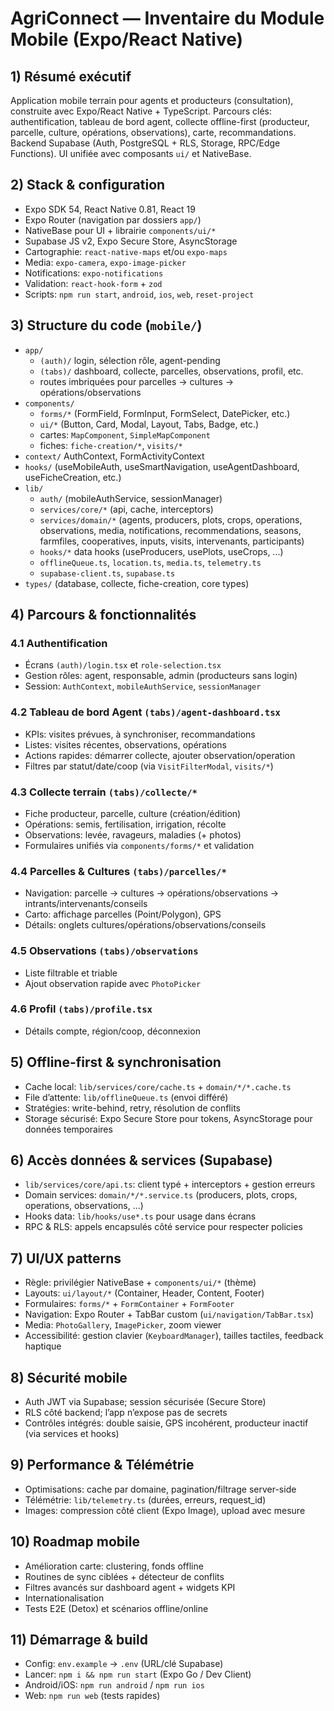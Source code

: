 # AgriConnect — Inventaire du Module Mobile (Expo/React Native)

## 1) Résumé exécutif
Application mobile terrain pour agents et producteurs (consultation), construite avec Expo/React Native + TypeScript. Parcours clés: authentification, tableau de bord agent, collecte offline-first (producteur, parcelle, culture, opérations, observations), carte, recommandations. Backend Supabase (Auth, PostgreSQL + RLS, Storage, RPC/Edge Functions). UI unifiée avec composants `ui/` et NativeBase.

## 2) Stack & configuration
- Expo SDK 54, React Native 0.81, React 19
- Expo Router (navigation par dossiers `app/`)
- NativeBase pour UI + librairie `components/ui/*`
- Supabase JS v2, Expo Secure Store, AsyncStorage
- Cartographie: `react-native-maps` et/ou `expo-maps`
- Media: `expo-camera`, `expo-image-picker`
- Notifications: `expo-notifications`
- Validation: `react-hook-form` + `zod`
- Scripts: `npm run start`, `android`, `ios`, `web`, `reset-project`

## 3) Structure du code (`mobile/`)
- `app/`
  - `(auth)/` login, sélection rôle, agent-pending
  - `(tabs)/` dashboard, collecte, parcelles, observations, profil, etc.
  - routes imbriquées pour parcelles → cultures → opérations/observations
- `components/`
  - `forms/*` (FormField, FormInput, FormSelect, DatePicker, etc.)
  - `ui/*` (Button, Card, Modal, Layout, Tabs, Badge, etc.)
  - cartes: `MapComponent`, `SimpleMapComponent`
  - fiches: `fiche-creation/*`, `visits/*`
- `context/` AuthContext, FormActivityContext
- `hooks/` (useMobileAuth, useSmartNavigation, useAgentDashboard, useFicheCreation, etc.)
- `lib/`
  - `auth/` (mobileAuthService, sessionManager)
  - `services/core/*` (api, cache, interceptors)
  - `services/domain/*` (agents, producers, plots, crops, operations, observations, media, notifications, recommendations, seasons, farmfiles, cooperatives, inputs, visits, intervenants, participants)
  - `hooks/*` data hooks (useProducers, usePlots, useCrops, ...)
  - `offlineQueue.ts`, `location.ts`, `media.ts`, `telemetry.ts`
  - `supabase-client.ts`, `supabase.ts`
- `types/` (database, collecte, fiche-creation, core types)

## 4) Parcours & fonctionnalités
### 4.1 Authentification
- Écrans `(auth)/login.tsx` et `role-selection.tsx`
- Gestion rôles: agent, responsable, admin (producteurs sans login)
- Session: `AuthContext`, `mobileAuthService`, `sessionManager`

### 4.2 Tableau de bord Agent `(tabs)/agent-dashboard.tsx`
- KPIs: visites prévues, à synchroniser, recommandations
- Listes: visites récentes, observations, opérations
- Actions rapides: démarrer collecte, ajouter observation/operation
- Filtres par statut/date/coop (via `VisitFilterModal`, `visits/*`)

### 4.3 Collecte terrain `(tabs)/collecte/*`
- Fiche producteur, parcelle, culture (création/édition)
- Opérations: semis, fertilisation, irrigation, récolte
- Observations: levée, ravageurs, maladies (+ photos)
- Formulaires unifiés via `components/forms/*` et validation

### 4.4 Parcelles & Cultures `(tabs)/parcelles/*`
- Navigation: parcelle → cultures → opérations/observations → intrants/intervenants/conseils
- Carto: affichage parcelles (Point/Polygon), GPS
- Détails: onglets cultures/opérations/observations/conseils

### 4.5 Observations `(tabs)/observations`
- Liste filtrable et triable
- Ajout observation rapide avec `PhotoPicker`

### 4.6 Profil `(tabs)/profile.tsx`
- Détails compte, région/coop, déconnexion

## 5) Offline-first & synchronisation
- Cache local: `lib/services/core/cache.ts` + `domain/*/*.cache.ts`
- File d’attente: `lib/offlineQueue.ts` (envoi différé)
- Stratégies: write-behind, retry, résolution de conflits
- Storage sécurisé: Expo Secure Store pour tokens, AsyncStorage pour données temporaires

## 6) Accès données & services (Supabase)
- `lib/services/core/api.ts`: client typé + interceptors + gestion erreurs
- Domain services: `domain/*/*.service.ts` (producers, plots, crops, operations, observations, ...)
- Hooks data: `lib/hooks/use*.ts` pour usage dans écrans
- RPC & RLS: appels encapsulés côté service pour respecter policies

## 7) UI/UX patterns
- Règle: privilégier NativeBase + `components/ui/*` (thème)
- Layouts: `ui/layout/*` (Container, Header, Content, Footer)
- Formulaires: `forms/*` + `FormContainer` + `FormFooter`
- Navigation: Expo Router + TabBar custom (`ui/navigation/TabBar.tsx`)
- Media: `PhotoGallery`, `ImagePicker`, zoom viewer
- Accessibilité: gestion clavier (`KeyboardManager`), tailles tactiles, feedback haptique

## 8) Sécurité mobile
- Auth JWT via Supabase; session sécurisée (Secure Store)
- RLS côté backend; l’app n’expose pas de secrets
- Contrôles intégrés: double saisie, GPS incohérent, producteur inactif (via services et hooks)

## 9) Performance & Télémétrie
- Optimisations: cache par domaine, pagination/filtrage server-side
- Télémétrie: `lib/telemetry.ts` (durées, erreurs, request_id)
- Images: compression côté client (Expo Image), upload avec mesure

## 10) Roadmap mobile
- Amélioration carte: clustering, fonds offline
- Routines de sync ciblées + détecteur de conflits
- Filtres avancés sur dashboard agent + widgets KPI
- Internationalisation
- Tests E2E (Detox) et scénarios offline/online

## 11) Démarrage & build
- Config: `env.example` → `.env` (URL/clé Supabase)
- Lancer: `npm i && npm run start` (Expo Go / Dev Client)
- Android/iOS: `npm run android` / `npm run ios`
- Web: `npm run web` (tests rapides)
